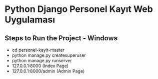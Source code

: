 <h1>Python Django Personel Kayıt Web Uygulaması</h1>


<h2>Steps to Run the Project - Windows</h2>

<ul type="disc">

  <li>cd personel-kayit-master</li> 
    
  <li>python manage.py createsuperuser</li>
  
  <li>python manage.py runserver</li>
  
  <li>127.0.0.1:8000 (Index Page)</li>
  
  <li>127.0.0.1:8000/admin (Admin Page)</li>


</ul>

